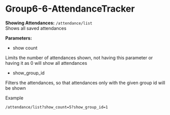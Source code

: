 # Group6-6-AttendanceTracker

**Showing Attendances:**
`/attendance/list`  
Shows all saved attendances

**Parameters:**

 - show count

Limits the number of attendances shown, not having this parameter or having it as 0 will show all attendances

 - show_group_id

Filters the attendances, so that attendances only with the given group id will be shown

Example

    /attendance/list?show_count=5?show_group_id=1